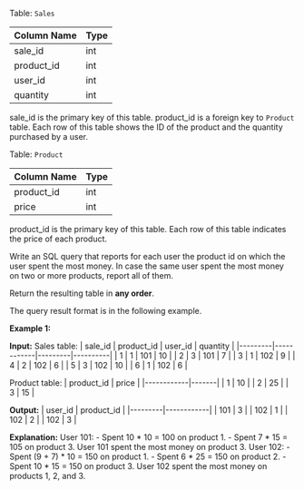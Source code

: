 ﻿
Table:  `Sales`

| Column Name | Type |
|-------------|------|
| sale_id     | int  |
| product_id  | int  |
| user_id     | int  |
| quantity    | int  |

sale_id is the primary key of this table.
product_id is a foreign key to `Product` table.
Each row of this table shows the ID of the product and the quantity purchased by a user.

Table:  `Product`

| Column Name | Type |
|-------------|------|
| product_id  | int  |
| price       | int  |

product_id is the primary key of this table.
Each row of this table indicates the price of each product.

Write an SQL query that reports for each user the product id on which the user spent the most money. In case the same user spent the most money on two or more products, report all of them.

Return the resulting table in  **any order**.

The query result format is in the following example.

**Example 1:**

**Input:** 
Sales table:
| sale_id | product_id | user_id | quantity |
|---------|------------|---------|----------|
| 1       | 1          | 101     | 10       |
| 2       | 3          | 101     | 7        |
| 3       | 1          | 102     | 9        |
| 4       | 2          | 102     | 6        |
| 5       | 3          | 102     | 10       |
| 6       | 1          | 102     | 6        |

Product table:
| product_id | price |
|------------|-------|
| 1          | 10    |
| 2          | 25    |
| 3          | 15    |

**Output:** 
| user_id | product_id |
|---------|------------|
| 101     | 3          |
| 102     | 1          |
| 102     | 2          |
| 102     | 3          |

**Explanation:** 
User 101:
    - Spent 10 * 10 = 100 on product 1.
    - Spent 7 * 15 = 105 on product 3.
User 101 spent the most money on product 3.
User 102:
    - Spent (9 + 7) * 10 = 150 on product 1.
    - Spent 6 * 25 = 150 on product 2.
    - Spent 10 * 15 = 150 on product 3.
User 102 spent the most money on products 1, 2, and 3.
